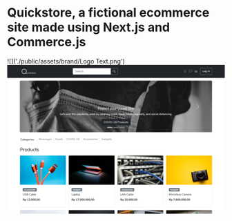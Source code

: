 # Quickstore, a fictional ecommerce site made using Next.js and Commerce.js
![]('./public/assets/brand/Logo Text.png')
![](./public/assets/readme/Screenshot.png)